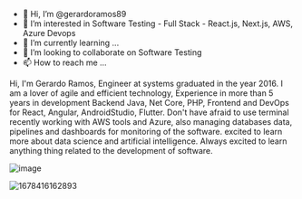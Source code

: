 - 👋 Hi, I’m @gerardoramos89
- 👀 I’m interested in Software Testing - Full Stack  - React.js, Next.js, AWS, Azure Devops
- 🌱 I’m currently learning ...
- 💞️ I’m looking to collaborate on Software Testing 
- 📫 How to reach me ...

Hi, I'm Gerardo Ramos, Engineer at systems graduated in 
the year 2016. I am a lover of agile and efficient technology, 
Experience in more than 5 years in development Backend Java, Net Core, PHP, 
Frontend and DevOps for React, Angular, AndroidStudio, Flutter. Don't have afraid to use terminal 
recently working with AWS tools and Azure, also managing 
databases data, pipelines and dashboards for monitoring 
of the software. excited to learn more about data science 
and artificial intelligence. Always excited to learn anything 
thing related to the development of software.


![image](https://user-images.githubusercontent.com/57040617/224823782-a6f1ea95-3f08-46ba-8c27-5fe750efe3ca.png)

![1678416162893](https://user-images.githubusercontent.com/57040617/224823183-93aa6397-abaa-4f0c-8bb4-5fdd4bd22462.gif)
